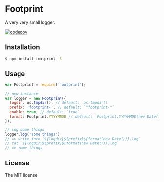 # Footprint

A very very small logger.

[![codecov](https://codecov.io/gh/JacksonTian/footprint/branch/master/graph/badge.svg)](https://codecov.io/gh/JacksonTian/footprint)

## Installation

```sh
$ npm install footprint -S
```

## Usage

```js
var Footprint = require('footprint');

// new instance
var logger = new Footprint({
  logdir: os.tmpdir(), // default: `os.tmpdir()`
  prefix: 'footprint-', // default: `"footprint-"`
  enable: true, // default: `true`
  format: Footprint.YYYYMMDD // default: `Footprint.YYYYMMDD(new Date())`
});

// log some things
logger.log('some things');
// => write into `${logdir}${prefix}${format(new Date())}.log`
// cat `${logdir}${prefix}${format(new Date())}.log`
// => some things
```

## License
The MIT license
